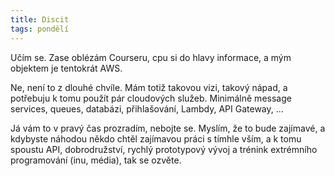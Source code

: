 ```yaml
---
title: Discit
tags: pondělí
---
```


Učím se. Zase oblézám Courseru, cpu si do hlavy informace, a mým objektem je tentokrát AWS.

Ne, není to z dlouhé chvíle. Mám totiž takovou vizi, takový nápad, a potřebuju k tomu použít pár cloudových služeb. Minimálně message services, queues, databázi, přihlašování, Lambdy, API Gateway, ...

Já vám to v pravý čas prozradím, nebojte se. Myslím, že to bude zajímavé, a kdybyste náhodou někdo chtěl zajímavou práci s tímhle vším, a k tomu spoustu API, dobrodružství, rychlý prototypový vývoj a trénink extrémního programování (inu, média), tak se ozvěte.